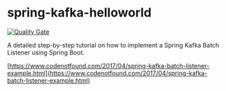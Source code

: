 # spring-kafka-helloworld

[![Quality Gate](https://sonarqube.com/api/badges/gate?key=com.codenotfound:spring-kafka-batch-listener)](https://sonarqube.com/dashboard/index/com.codenotfound:spring-kafka-batch-listener)

A detailed step-by-step tutorial on how to implement a Spring Kafka Batch Listener using Spring Boot.

[https://www.codenotfound.com/2017/04/spring-kafka-batch-listener-example.html](https://www.codenotfound.com/2017/04/spring-kafka-batch-listener-example.html)
